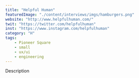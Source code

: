 ```yaml
---
title: "Helpful Human"
featuredImage: "./content/interviews/imgs/hamburgers.png"
website: "http://www.helpfulhuman.com/"
twit: "https://twitter.com/helpfulhuman"
inst: "https://www.instagram.com/helpfulhuman"
category: "H"
tags:
    - Pioneer Square
    - small
    - ux/ui
    - engineering
---
```


Description

